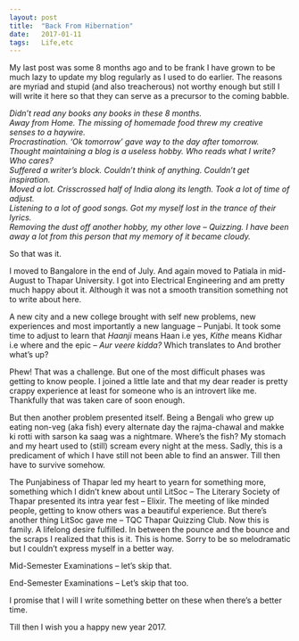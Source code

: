 ```yaml
---
layout: post
title:	"Back From Hibernation"
date:	2017-01-11
tags:	Life,etc
---
```


<p class="intro"><span class="dropcap">M</span>y last post was some 8 months ago and to be frank I have grown to be much lazy to update my blog regularly as I used to do earlier. The reasons are myriad and stupid (and also treacherous) not worthy enough but still I will write it here so that they can serve as a precursor to the coming babble.</p>

*Didn’t read any books any books in these 8 months.* <br>
*Away from Home. The missing of homemade food threw my creative senses to a haywire.* <br>
*Procrastination. ‘Ok tomorrow’ gave way to the day after tomorrow.* <br>
*Thought maintaining a blog is a useless hobby. Who reads what I write? Who cares?* <br>
*Suffered a writer’s block. Couldn’t think of anything. Couldn’t get inspiration.* <br>
*Moved a lot. Crisscrossed half of India along its length. Took a lot of time of adjust.* <br>
*Listening to a lot of good songs. Got my myself lost in the trance of their lyrics.* <br>
*Removing the dust off another hobby, my other love – Quizzing. I have been away a lot from this person that my memory of it became cloudy.*

So that was it.

I moved to Bangalore in the end of July. And again moved to Patiala in mid-August to Thapar University. I got into Electrical Engineering and am pretty much happy about it. Although it was not a smooth transition something not to write about here.

A new city and a new college brought with self new problems, new experiences and most importantly a new language – Punjabi. It took some time to adjust to learn that *Haanji* means Haan i.e yes, *Kithe* means Kidhar i.e where and the epic – *Aur veere kidda?* Which translates to And brother what’s up?

Phew! That was a challenge. But one of the most difficult phases was getting to know people. I joined a little late and that my dear reader is pretty crappy experience at least for someone who is an introvert like me. Thankfully that was taken care of soon enough.

But then another problem presented itself. Being a Bengali who grew up eating non-veg (aka fish) every alternate day the rajma-chawal and makke ki rotti with sarson ka saag was a nightmare. Where’s the fish? My stomach and my heart used to (still) scream every night at the mess. Sadly, this is a predicament of which I have still not been able to find an answer. Till then have to survive somehow.

The Punjabiness of Thapar led my heart to yearn for something more, something which I didn’t knew about until LitSoc – The Literary Society of Thapar presented its intra year fest – Elixir. The meeting of like minded people, getting to know others was a beautiful experience. But there’s another thing LitSoc gave me – TQC Thapar Quizzing Club. Now this is family. A lifelong desire fulfilled. In between the pounce and the bounce and the scraps I realized that this is it. This is home. Sorry to be so melodramatic but I couldn’t express myself in a better way.

Mid-Semester Examinations – let’s skip that.

End-Semester Examinations – Let’s skip that too.

I promise that I will I write something better on these when there’s a better time.

Till then I wish you a happy new year 2017.
